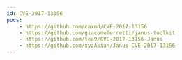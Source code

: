 ```yaml
---
id: CVE-2017-13156
pocs:
    - https://github.com/caxmd/CVE-2017-13156
    - https://github.com/giacomoferretti/janus-toolkit
    - https://github.com/tea9/CVE-2017-13156-Janus
    - https://github.com/xyzAsian/Janus-CVE-2017-13156
---
```


